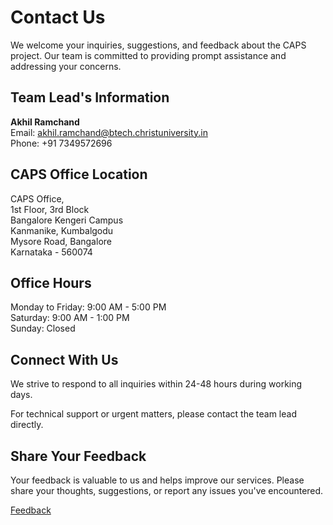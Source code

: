 # Contact Us

We welcome your inquiries, suggestions, and feedback about the CAPS project. Our team is committed to providing prompt assistance and addressing your concerns.

## Team Lead's Information

**Akhil Ramchand**  
Email: [akhil.ramchand@btech.christuniversity.in](mailto:akhil.ramchand@btech.christuniversity.in)  
Phone: +91 7349572696

## CAPS Office Location
CAPS Office, <br>
1st Floor, 3rd Block <br>
Bangalore Kengeri Campus <br>
Kanmanike, Kumbalgodu <br> 
Mysore Road, Bangalore <br>
Karnataka - 560074

## Office Hours
Monday to Friday: 9:00 AM - 5:00 PM  
Saturday: 9:00 AM - 1:00 PM  
Sunday: Closed

## Connect With Us
We strive to respond to all inquiries within 24-48 hours during working days.

For technical support or urgent matters, please contact the team lead directly.

## Share Your Feedback

Your feedback is valuable to us and helps improve our services. Please share your thoughts, suggestions, or report any issues you've encountered.

<a data-v-2dba8ca9="" data-v-72cc4481="" class="VPButton medium brand" href="https://forms.gle/Qf7xnCNXTtSL6iz69" target="_blank" style="font-weight: normal;">Feedback</a>
